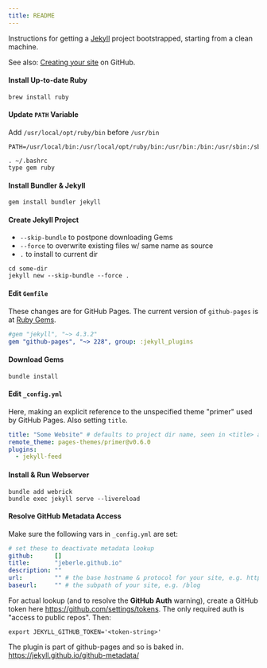 ```yaml
---
title: README
---
```


Instructions for getting a [Jekyll](https://jekyllrb.com/docs/) project bootstrapped, starting from a clean machine.

See also:
[Creating your site](https://docs.github.com/en/pages/setting-up-a-github-pages-site-with-jekyll/creating-a-github-pages-site-with-jekyll#creating-your-site)
on GitHub.

#### Install Up-to-date Ruby

```shell
brew install ruby
```

#### Update `PATH` Variable

Add `/usr/local/opt/ruby/bin` before `/usr/bin`

```shell
PATH=/usr/local/bin:/usr/local/opt/ruby/bin:/usr/bin:/bin:/usr/sbin:/sbin:/opt/X11/bin:/Library/Apple/usr/bin
```

```shell
. ~/.bashrc
type gem ruby
```

#### Install Bundler & Jekyll

```shell
gem install bundler jekyll
```

#### Create Jekyll Project

- `--skip-bundle` to postpone downloading Gems
- `--force` to overwrite existing files w/ same name as source
- `.` to install to current dir

```shell
cd some-dir
jekyll new --skip-bundle --force .
```

#### Edit `Gemfile`

These changes are for GitHub Pages. The current version of `github-pages` is at
[Ruby Gems](https://rubygems.org/gems/github-pages).

```yaml
#gem "jekyll", "~> 4.3.2"
gem "github-pages", "~> 228", group: :jekyll_plugins
```

#### Download Gems

```shell
bundle install
```

#### Edit `_config.yml`

Here, making an explicit reference to the unspecified theme "primer" used by GitHub Pages.
Also setting `title`.

```yaml
title: "Some Website" # defaults to project dir name, seen in <title> and page header
remote_theme: pages-themes/primer@v0.6.0
plugins:
  - jekyll-feed
```

#### Install & Run Webserver

```shell
bundle add webrick
bundle exec jekyll serve --livereload
```

#### Resolve GitHub Metadata Access

Make sure the following vars in `_config.yml` are set:

```yaml
# set these to deactivate metadata lookup
github:      []
title:       "jeberle.github.io"
description: ""
url:         "" # the base hostname & protocol for your site, e.g. http://example.com
baseurl:     "" # the subpath of your site, e.g. /blog
```

For actual lookup (and to resolve the **GitHub Auth** warning), create a GitHub token here
<https://github.com/settings/tokens>.
The only required auth is "access to public repos". Then:

```shell
export JEKYLL_GITHUB_TOKEN='<token-string>'
```

The plugin is part of github-pages and so is baked in.
<https://jekyll.github.io/github-metadata/>
